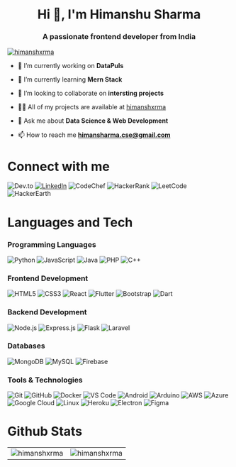 <h1 align="center">Hi 👋, I'm Himanshu Sharma</h1>
<h3 align="center">A passionate frontend developer from India</h3>

<p align="left"> <a href="https://github.com/ryo-ma/github-profile-trophy"><img src="https://github-profile-trophy.vercel.app/?username=himanshxrma" alt="himanshxrma" /></a> </p>

- 🔭 I’m currently working on **DataPuls**

- 🌱 I’m currently learning **Mern Stack**

- 👯 I’m looking to collaborate on **intersting projects**

- 👨‍💻 All of my projects are available at [himanshxrma](https://himanshxrma.github.io/Portfolio/)

- 💬 Ask me about **Data Science & Web Development**

- 📫 How to reach me **himansharma.cse@gmail.com**

# Connect with me
![Dev.to](https://img.shields.io/badge/-Dev.to-333?style=flat&logo=dev.to&logoColor=white)
[![LinkedIn](https://img.shields.io/badge/-LinkedIn-333?style=flat&logo=linkedin&logoColor=white)](https://linkedin.com/in/himansharmaa)
![CodeChef](https://img.shields.io/badge/-CodeChef-333?style=flat&logo=codechef&logoColor=white)
![HackerRank](https://img.shields.io/badge/-HackerRank-333?style=flat&logo=hackerrank&logoColor=white)
![LeetCode](https://img.shields.io/badge/-LeetCode-333?style=flat&logo=leetcode&logoColor=white)
![HackerEarth](https://img.shields.io/badge/-HackerEarth-333?style=flat&logo=hackerearth&logoColor=white)

# Languages and Tech
### Programming Languages
![Python](https://img.shields.io/badge/-Python-333?style=flat&logo=python)
![JavaScript](https://img.shields.io/badge/-JavaScript-333?style=flat&logo=javascript)
![Java](https://img.shields.io/badge/-Java-333?style=flat&logo=java)
![PHP](https://img.shields.io/badge/-PHP-333?style=flat&logo=php)
![C++](https://img.shields.io/badge/-C++-333?style=flat&logo=cplusplus)

### Frontend Development
![HTML5](https://img.shields.io/badge/-HTML5-333?style=flat&logo=html5)
![CSS3](https://img.shields.io/badge/-CSS3-333?style=flat&logo=css3)
![React](https://img.shields.io/badge/-React-333?style=flat&logo=react)
![Flutter](https://img.shields.io/badge/-Flutter-333?style=flat&logo=flutter)
![Bootstrap](https://img.shields.io/badge/-Bootstrap-333?style=flat&logo=bootstrap)
![Dart](https://img.shields.io/badge/-Dart-333?style=flat&logo=dart)

### Backend Development
![Node.js](https://img.shields.io/badge/-Node.js-333?style=flat&logo=node.js)
![Express.js](https://img.shields.io/badge/-Express.js-333?style=flat&logo=express)
![Flask](https://img.shields.io/badge/-Flask-333?style=flat&logo=flask)
![Laravel](https://img.shields.io/badge/-Laravel-333?style=flat&logo=laravel)

### Databases
![MongoDB](https://img.shields.io/badge/-MongoDB-333?style=flat&logo=mongodb)
![MySQL](https://img.shields.io/badge/-MySQL-333?style=flat&logo=mysql)
![Firebase](https://img.shields.io/badge/-Firebase-333?style=flat&logo=firebase)

### Tools & Technologies
![Git](https://img.shields.io/badge/-Git-333?style=flat&logo=git)
![GitHub](https://img.shields.io/badge/-GitHub-333?style=flat&logo=github)
![Docker](https://img.shields.io/badge/-Docker-333?style=flat&logo=docker)
![VS Code](https://img.shields.io/badge/-VS_Code-333?style=flat&logo=visual-studio-code)
![Android](https://img.shields.io/badge/-Android-333?style=flat&logo=android)
![Arduino](https://img.shields.io/badge/-Arduino-333?style=flat&logo=arduino)
![AWS](https://img.shields.io/badge/-AWS-333?style=flat&logo=amazon-aws)
![Azure](https://img.shields.io/badge/-Azure-333?style=flat&logo=microsoft-azure)
![Google Cloud](https://img.shields.io/badge/-Google_Cloud-333?style=flat&logo=google-cloud)
![Linux](https://img.shields.io/badge/-Linux-333?style=flat&logo=linux)
![Heroku](https://img.shields.io/badge/-Heroku-333?style=flat&logo=heroku)
![Electron](https://img.shields.io/badge/-Electron-333?style=flat&logo=electron)
![Figma](https://img.shields.io/badge/-Figma-333?style=flat&logo=figma)

# Github Stats
<table>
  <tr>
    <td>
      <img align="center" src="https://github-readme-stats.vercel.app/api?username=himanshxrma&show_icons=true&locale=en" alt="himanshxrma" />
    </td>
    <td>
<img align="center" src="https://github-readme-streak-stats.herokuapp.com/?user=himanshxrma&" alt="himanshxrma" />    </td>
  </tr>
</table>
